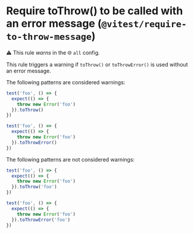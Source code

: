 # Require toThrow() to be called with an error message (`@vitest/require-to-throw-message`)

⚠️ This rule _warns_ in the 🌐 `all` config.

<!-- end auto-generated rule header -->

This rule triggers a warning if `toThrow()` or `toThrowError()` is used without
an error message.

The following patterns are considered warnings:

```js
test('foo', () => {
  expect(() => {
	throw new Error('foo')
  }).toThrow()
})

test('foo', () => {
  expect(() => {
	throw new Error('foo')
  }).toThrowError()
})
```

The following patterns are not considered warnings:

```js
test('foo', () => {
  expect(() => {
	throw new Error('foo')
  }).toThrow('foo')
})

test('foo', () => {
  expect(() => {
	throw new Error('foo')
  }).toThrowError('foo')
})
```